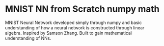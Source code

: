 # MNIST NN from Scratch numpy math
MNIST Neural Network developed simply through numpy and basic understanding of how a neural network is constructed through linear algebra. Inspired by Samson Zhang. Built to gain mathematical understanding of NNs.
